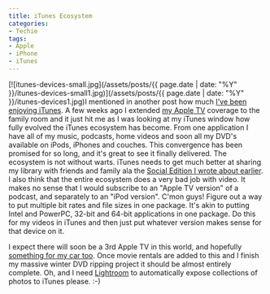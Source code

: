 ```yaml
---
title: iTunes Ecosystem
categories:
- Techie
tags:
- Apple
- iPhone
- iTunes
---
```


[![itunes-devices-small.jpg](/assets/posts/{{ page.date | date: "%Y" }}/itunes-devices-small1.jpg)](/assets/posts/{{ page.date | date: "%Y" }}/itunes-devices1.jpg)I mentioned in another post how much [I've been enjoying iTunes](/thingelstad/itunes-social-edition). A few weeks ago I extended [my Apple TV](/thingelstad/apple-tv-in-the-house) coverage to the family room and it just hit me as I was looking at my iTunes window how fully evolved the iTunes ecosystem has become. From one application I have all of my music, podcasts, home videos and soon all my DVD's available on iPods, iPhones and couches. This convergence has been promised for so long, and it's great to see it finally delivered.
The ecosystem is not without warts. iTunes needs to get much better at sharing my library with friends and family ala the [Social Edition I wrote about earlier](/thingelstad/itunes-social-edition). I also think that the entire ecosystem does a very bad job with video. It makes no sense that I would subscribe to an "Apple TV version" of a podcast, and separately to an "iPod version". C'mon guys! Figure out a way to put multiple bit rates and file sizes in one package. It's akin to putting Intel and PowerPC, 32-bit and 64-bit applications in one package. Do this for my videos in iTunes and then just put whatever version makes sense for that device on it.

I expect there will soon be a 3rd Apple TV in this world, and hopefully [something for my car too](/thingelstad/apple-please-make-this-apple-tv-iphone-icar). Once movie rentals are added to this and I finish my massive winter DVD ripping project it should be almost entirely complete. Oh, and I need [Lightroom](http://www.adobe.com/products/photoshoplightroom/) to automatically expose collections of photos to iTunes please. :-)
